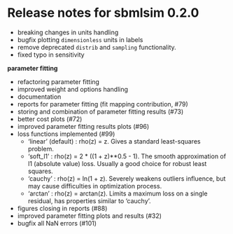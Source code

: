 # Release notes for sbmlsim 0.2.0
- breaking changes in units handling
- bugfix plotting `dimensionless` units in labels
- remove deprecated `distrib` and `sampling` functionality.
- fixed typo in sensitivity

**parameter fitting**
- refactoring parameter fitting
- improved weight and options handling
- documentation  
- reports for parameter fitting (fit mapping contribution, #79)
- storing and combination of parameter fitting results (#73)
- better cost plots (#72)
- improved parameter fitting results plots (#96)
- loss functions implemented (#99)
  - ‘linear’ (default) : rho(z) = z. Gives a standard least-squares problem.
  - ‘soft_l1’ : rho(z) = 2 * ((1 + z)**0.5 - 1). The smooth approximation of l1 (absolute value) loss. Usually a good choice for robust least squares.
  - ‘cauchy’ : rho(z) = ln(1 + z). Severely weakens outliers influence, but may cause difficulties in optimization process.
  - ‘arctan’ : rho(z) = arctan(z). Limits a maximum loss on a single residual, has properties similar to ‘cauchy’.
- figures closing in reports (#88)
- improved parameter fitting plots and results (#32)
- bugfix all NaN errors (#101)
